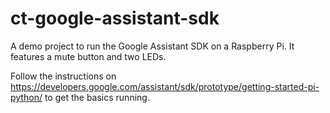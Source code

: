 # ct-google-assistant-sdk
A demo project to run the Google Assistant SDK on a Raspberry Pi. It features a mute button and two LEDs.

Follow the instructions on https://developers.google.com/assistant/sdk/prototype/getting-started-pi-python/ to get the basics running.

